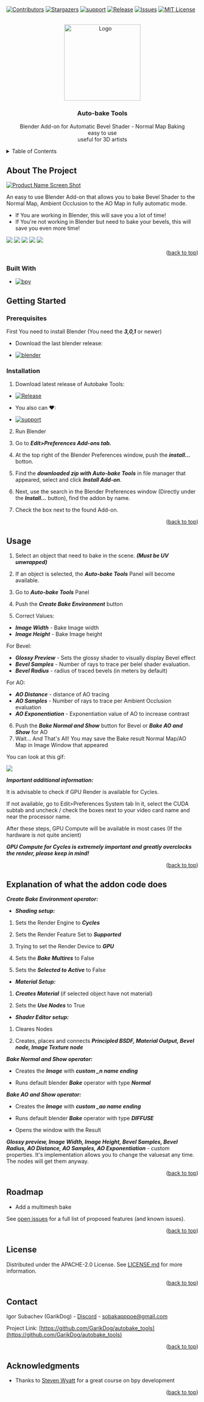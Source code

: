 <a name="readme-top"></a>
<!-- PROJECT SHIELDS -->
[![Contributors][contributors-shield]][contributors-url]
[![Stargazers][stars-shield]][stars-url]
[![support][buy-shield]][buy-url]
[![Release][release-shield]][release-url]
[![Issues][issues-shield]][issues-url]
[![MIT License][license-shield]][license-url]


<!-- PROJECT LOGO -->
<br />
<div align="center">
  <a href="[https://github.com/othneildrew/Best-README-Template](https://github.com/GarikDog/autobake_tools/)">
    <img src="images/logo_f.png" alt="Logo" width="200" height="200">
  </a>

  <h3 align="center">Auto-bake Tools</h3>

  <p align="center">
    Blender Add-on for Automatic Bevel Shader - Normal Map Baking
    <br />
      easy to use
    <br />
      useful for 3D artists
    <br />
  </p>
</div>



<!-- TABLE OF CONTENTS -->
<details>
  <summary>Table of Contents</summary>
  <ol>
    <li>
      <a href="#about-the-project">About The Project</a>
      <ul>
        <li><a href="#built-with">Built With</a></li>
      </ul>
    </li>
    <li>
      <a href="#getting-started">Getting Started</a>
      <ul>
        <li><a href="#prerequisites">Prerequisites</a></li>
        <li><a href="#installation">Installation</a></li>
      </ul>
    </li>
    <li><a href="#usage">Usage</a></li>
    <li><a href="#explanation-of-what-addon-code-does">Explanation of what the addon code does</a></li>
    <li><a href="#roadmap">Roadmap</a></li>
    <li><a href="#license">License</a></li>
    <li><a href="#contact">Contact</a></li>
    <li><a href="#acknowledgments">Acknowledgments</a></li>
  </ol>
</details>


<!-- ABOUT THE PROJECT -->
## About The Project

[![Product Name Screen Shot][product-screenshot]](https://github.com/GarikDog/autobake_tools/blob/main/images/screenshot.png)

An easy to use Blender Add-on that allows you to bake Bevel Shader to the Normal Map, Ambient Occlusion to the AO Map in fully automatic mode. 




* If You are working in Blender, this will save you a lot of time!
* If You're not working in Blender but need to bake your bevels, this will save you even more time!

![](https://github.com/GarikDog/autobake_tools/blob/main/images/baking_bevel.gif)
![](https://github.com/GarikDog/autobake_tools/blob/main/images/baking_bevel_2.gif)
![](https://github.com/GarikDog/autobake_tools/blob/main/images/show_marmoset.gif)
![](https://github.com/GarikDog/autobake_tools/blob/main/images/show_substance.gif)
![](https://github.com/GarikDog/autobake_tools/blob/main/images/baking_ao.gif)


<p align="right">(<a href="#readme-top">back to top</a>)</p>

### Built With

* [![bpy][project/bpy]][bpy-url]


<!-- GETTING STARTED -->
## Getting Started



### Prerequisites


First You need to install Blender (You need the ***3,0,1*** or newer)

* Download the last blender release: 

* [![blender][blender.org]][blender-url]

### Installation

1. Download latest release of Autobake Tools:

* [![Release][release-shield]][release-url]

* You also can ❤:

* [![support][buy-shield]][buy-url]

2. Run Blender

3. Go to ***Edit>Preferences Add-ons tab.***

4. At the top right of the Blender Preferences window, push the ***install...*** botton.

5. Find the ***downloaded zip with Auto-bake Tools*** in file manager that appeared, select and click ***Install Add-on***.

6. Next, use the search in the Blender Preferences window (Directly under the ***Install...*** button), find the addon by name.

7. Check the box next to the found Add-on.

<p align="right">(<a href="#readme-top">back to top</a>)</p>

<!-- USAGE EXAMPLES -->
## Usage
1. Select an object that need to bake in the scene. ***(Must be UV unwrapped)***

2. If an object is selected, the ***Auto-bake Tools*** Panel will become available.

3. Go to ***Auto-bake Tools*** Panel

4. Push the ***Create Bake Environment*** button

5. Correct Values:
* ***Image Width*** - Bake Image width
* ***Image Height*** - Bake Image height

For Bevel:
* ***Glossy Preview*** - Sets the glossy shader to visually display Bevel effect
* ***Bevel Samples*** - Number of rays to trace per belel shader evaluation.
* ***Bevel Radius*** - radius of traced bevels (in meters by default)

For AO:
* ***AO Distance*** - distance of AO tracing
* ***AO Samples*** - Number of rays to trace per Ambient Occlusion evaluation
* ***AO Exponentiation*** - Exponentiation value of AO to increase contrast


6. Push the ***Bake Normal and Show*** button for Bevel or ***Bake AO and Show*** for AO
7. Wait... And That's All! You may save the Bake result Normal Map/AO Map in Image Window that appeared

You can look at this gif:

![](https://github.com/GarikDog/autobake_tools/blob/main/images/baking_bevel.gif)


***Important additional information:***

It is advisable to check if GPU Render is available for Cycles.

If not available, go to Edit>Preferences System tab
In it, select the CUDA subtab and uncheck / check the boxes next to your video card name and near the processor name.

After these steps, GPU Compute will be available in most cases (If the hardware is not quite ancient)

***GPU Compute for Cycles is extremely important and greatly overclocks the render, please keep in mind!***


<p align="right">(<a href="#readme-top">back to top</a>)</p>


<!-- EXPLORATION -->
## Explanation of what the addon code does

***Create Bake Environment operator:***

* ***Shading setup:***
1. Sets the Render Engine to ***Cycles***

2. Sets the Render Feature Set to ***Supported***

3. Trying to set the Render Device to ***GPU***

4. Sets the ***Bake Multires*** to False

5. Sets the ***Selected to Active*** to False

* ***Material Setup:***
1. ***Creates Material*** (if selected object have not material)

2. Sets the ***Use Nodes*** to True

* ***Shader Editor setup:***

1. Cleares Nodes

2. Creates, places and conneсts ***Principled BSDF, Material Output, Bevel node, Image Texture node***

***Bake Normal and Show operator:***

* Creates the ***Image*** with ***custom _n name ending***

* Runs default  blender ***Bake*** operator with type ***Normal***

***Bake AO and Show operator:***

* Creates the ***Image*** with ***custom _ao name ending***

* Runs default  blender ***Bake*** operator with type ***DIFFUSE***

* Opens the window with the Result

***Glossy preview,
Image Width,
Image Height,
Bevel Samples,
Bevel Radius,
AO Distance,
AO Samples,
AO Exponentiation*** - custom properties. It's implementation allows you to change the values ​​at any time. The nodes will get them anyway.




<p align="right">(<a href="#readme-top">back to top</a>)</p>


<!-- ROADMAP -->
## Roadmap

-  Add a multimesh bake



See [open issues](https://github.com/GarikDog/autobake_tools/issues) for a full list of proposed features (and known issues).

<p align="right">(<a href="#readme-top">back to top</a>)</p>

<!-- LICENSE -->
## License

Distributed under the APACHE-2.0 License. See [LICENSE.md](https://github.com/GarikDog/autobake_tools/blob/main/LICENSE.md) for more information.

<p align="right">(<a href="#readme-top">back to top</a>)</p>

## Contact

Igor Subachev (GarikDog) - [Discord](https://discordapp.com/users/GarikDog#7847) - sobakapppoe@gmail.com

Project Link: [https://github.com/GarikDog/autobake_tools](https://github.com/GarikDog/autobake_tools)

<p align="right">(<a href="#readme-top">back to top</a>)</p>

<!-- ACKNOWLEDGMENTS -->
## Acknowledgments

* Thanks to [Steven Wyatt](https://www.udemy.com/user/steven-wyatt-2/) for a great course on bpy development


<p align="right">(<a href="#readme-top">back to top</a>)</p>



<!-- MARKDOWN LINKS & IMAGES -->
<!-- https://www.markdownguide.org/basic-syntax/#reference-style-links -->
[contributors-shield]: https://img.shields.io/github/contributors/GarikDog/autobake_tools.svg?style=for-the-badge
[contributors-url]: https://github.com/GarikDog/autobake_tools/graphs/contributors
[release-url]: https://github.com/GarikDog/autobake_tools/releases/latest
[release-shield]: https://img.shields.io/github/release/GarikDog/autobake_tools.svg?style=for-the-badge
[stars-shield]: https://img.shields.io/github/stars/GarikDog/autobake_tools.svg?style=for-the-badge
[stars-url]: https://github.com/GarikDog/autobake_tools/stargazers
[issues-shield]: https://img.shields.io/github/issues/GarikDog/autobake_tools.svg?style=for-the-badge
[issues-url]: https://github.com/GarikDog/autobake_tools/issues
[license-shield]: https://img.shields.io/github/license/GarikDog/autobake_tools.svg?style=for-the-badge
[license-url]: https://github.com/GarikDog/autobake_tools//blob/main/LICENSE.md
[product-screenshot]: images/screenshot.png
[product-gif-demo]: images/baking_bevel.gif

[blender-url]: https://www.blender.org/
[blender.org]: https://img.shields.io/badge/blender-0769AD?style=for-the-badge&logo=blender&logoColor=orange
[bpy-url]: https://pypi.org/project/bpy/
[project/bpy]: https://img.shields.io/badge/bpy-0769AD?style=for-the-badge&logo=pypi&logoColor=white





[buy-shield]:https://img.shields.io/badge/Blender%20Market-Support%20with%20a%20purchase-orange?style=for-the-badge&logo=appveyor
[buy-url]:https://www.blendermarket.com/products/autobake-tools
